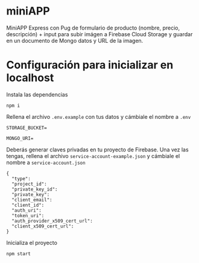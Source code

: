 # miniAPP

MiniAPP Express con Pug de formulario de producto (nombre, precio, descripción) + input para subir imágen a Firebase Cloud Storage y guardar en un documento de Mongo datos y URL de la imagen.

# Configuración para inicializar en localhost
Instala las dependencias
```
npm i
```
Rellena el archivo `.env.example` con tus datos y cámbiale el nombre a `.env`
```
STORAGE_BUCKET=

MONGO_URI=
```
Deberás generar claves privadas en tu proyecto de Firebase. Una vez las tengas, rellena el archivo `service-account-example.json` y cámbiale el nombre a `service-account.json`
```
{
  "type": 
  "project_id": 
  "private_key_id":
  "private_key":
  "client_email": 
  "client_id": 
  "auth_uri": 
  "token_uri": 
  "auth_provider_x509_cert_url": 
  "client_x509_cert_url": 
}
```
Inicializa el proyecto
```
npm start 
```